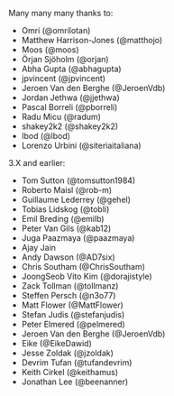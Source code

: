 Many many many thanks to:
* Omri (@omrilotan)
* Matthew Harrison-Jones (@matthojo)
* Moos (@moos)
* Örjan Sjöholm (@orjan)
* Abha Gupta (@abhagupta)
* jpvincent (@jpvincent)
* Jeroen Van den Berghe (@JeroenVdb)
* Jordan Jethwa (@jjethwa)
* Pascal Borreli (@pborreli)
* Radu Micu (@radum)
* shakey2k2 (@shakey2k2)
* lbod (@lbod)
* Lorenzo Urbini (@siteriaitaliana)

3.X and earlier:
* Tom Sutton (@tomsutton1984)
* Roberto Maisl (@rob-m)
* Guillaume Lederrey (@gehel)
* Tobias Lidskog (@tobli)
* Emil Breding (@emilb)
* Peter Van Gils (@kab12)
* Juga Paazmaya (@paazmaya)
* Ajay Jain
* Andy Dawson (@AD7six)
* Chris Southam (@ChrisSoutham)
* JoongSeob Vito Kim (@dorajistyle)
* Zack Tollman (@tollmanz)
* Steffen Persch (@n3o77)
* Matt Flower (@MattFlower)
* Stefan Judis (@stefanjudis)
* Peter Elmered (@pelmered)
* Jeroen Van den Berghe (@JeroenVdb)
* Eike (@EikeDawid)
* Jesse Zoldak (@jzoldak)
* Devrim Tufan (@tufandevrim)
* Keith Cirkel (@keithamus)
* Jonathan Lee (@beenanner)
